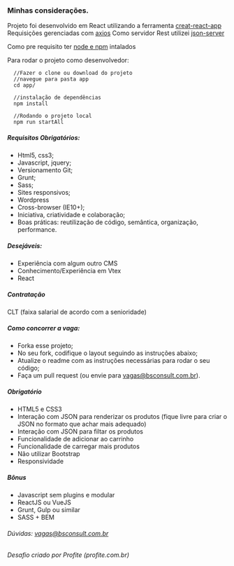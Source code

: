### Minhas considerações.

  Projeto foi desenvolvido em React utilizando a ferramenta [creat-react-app](https://github.com/facebook/create-react-app)
  Requisições gerenciadas com [axios](https://github.com/axios/axios)
  Como servidor Rest utilizei [json-server](https://github.com/typicode/json-server)

  Como pre requisito ter [node e npm](https://nodejs.org/en/) intalados

  Para rodar o projeto como desenvolvedor:

  ```
    //Fazer o clone ou download do projeto
    //navegue para pasta app
    cd app/

    //instalação de dependências
    npm install

    //Rodando o projeto local
    npm run startAll

  ```
##### Requisitos Obrigatórios:

* Html5, css3;
* Javascript, jquery;
* Versionamento Git;
* Grunt;
* Sass;
* Sites responsivos;
* Wordpress
* Cross-browser (IE10+);
* Iniciativa, criatividade e colaboração;
* Boas práticas: reutilização de código, semântica, organização, performance.


##### Desejáveis:
* Experiência com algum outro CMS
* Conhecimento/Experiência em Vtex
* React


##### Contratação
CLT (faixa salarial de acordo com a senioridade)


##### Como concorrer a vaga:
* Forka esse projeto;
* No seu fork, codifique o layout seguindo as instruções abaixo;
* Atualize o readme com as instruções necessárias para rodar o seu código;
* Faça um pull request (ou envie para vagas@bsconsult.com.br).


##### Obrigatório
* HTML5 e CSS3
* Interação com JSON para renderizar os produtos (fique livre para criar o JSON no formato que achar mais adequado)
* Interação com JSON para filtar os produtos
* Funcionalidade de adicionar ao carrinho
* Funcionalidade de carregar mais produtos
* Não utilizar Bootstrap
* Responsividade

##### Bônus
* Javascript sem plugins e modular
* ReactJS ou VueJS
* Grunt, Gulp ou similar
* SASS + BEM

###### Dúvidas: vagas@bsconsult.com.br

###### Desafio criado por Profite (profite.com.br)

